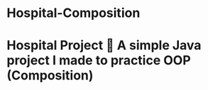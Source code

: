 # Hospital-Composition
# Hospital Project 🏥  A simple Java project I made to practice OOP (Composition)
